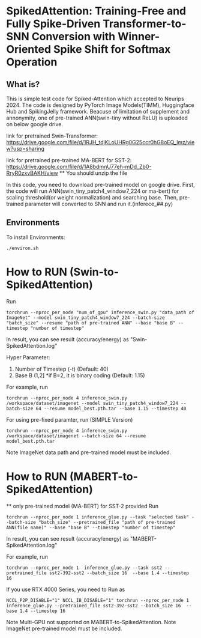 # SpikedAttention: Training-Free and Fully Spike-Driven Transformer-to-SNN Conversion with Winner-Oriented Spike Shift for Softmax Operation
## What is?
This is simple test code for Spiked-Attention which accepted to Neurips 2024.
The code is designed by PyTorch Image Models(TIMM), Huggingface Hub and SpikingJelly framework.
Beacuse of limitation of supplement and annonymity, one of pre-trained ANN(swin-tiny without ReLU) is uploaded on below google drive. 

link for pretrained Swin-Transformer: https://drive.google.com/file/d/1RJH_tdjKLoUHRg0G25ccr0hG8oEQ_lmz/view?usp=sharing

link for pretrained pre-trained MA-BERT for SST-2: https://drive.google.com/file/d/1A8bdmnU77eh-mDd_Zb0-RryR0zxvBAKH/view 
** You should unzip the file 


In this code, you need to download pre-trained model on google drive.
First, the code will run ANN(swin_tiny_patch4_window7_224 or ma-bert) for scaling threshold(or weight normalization) and searching base.
Then, pre-trained parameter will converted to SNN and run it.(inferece_##.py)

## Environments
To install Environments:

```
./environ.sh
```


# How to RUN (Swin-to-SpikedAttention)


Run
```
torchrun --nproc_per_node "num_of_gpu" inference_swin.py "data_path of ImageNet" --model swin_tiny_patch4_window7_224 --batch-size "batch_size" --resume "path of pre-trained ANN" --base "base B" --timestep "number of timestep"
```

In result, you can see result (accuracy/energy) as "Swin-SpikedAttention.log"

Hyper Parameter:
1. Number of Timestep (-t)   (Default: 40)
2. Base B (1,2] *if B=2, it is binary coding (Default: 1.15)


For example, run
```
torchrun --nproc_per_node 4 inference_swin.py /workspace/dataset/imagenet --model swin_tiny_patch4_window7_224 --batch-size 64 --resume model_best.pth.tar --base 1.15 --timestep 40
```

For using pre-fixed paramter, run (SIMPLE Version)
```
torchrun --nproc_per_node 4 inference_swin.py /workspace/dataset/imagenet --batch-size 64 --resume model_best.pth.tar 
```
Note ImageNet data path and pre-trained model must be included.

# How to RUN (MABERT-to-SpikedAttention) 
** only pre-trained model (MA-BERT) for SST-2 provided
Run
```
torchrun --nproc_per_node 1 inference_glue.py --task "selected task" --batch-size "batch_size" --pretrained_file "path of pre-trained ANN(file name)" --base "base B" --timestep "number of timestep"
```
In result, you can see result (accuracy/energy) as "MABERT-SpikedAttention.log"

For example, run
```
torchrun --nproc_per_node 1  inference_glue.py --task sst2 --pretrained_file sst2-392-sst2 --batch_size 16  --base 1.4 --timestep 16
```

If you use RTX 4000 Series, you need to Run as
```
NCCL_P2P_DISABLE="1" NCCL_IB_DISABLE="1" torchrun --nproc_per_node 1  inference_glue.py --pretrained_file sst2-392-sst2 --batch_size 16  --base 1.4 --timestep 16
```

Note Multi-GPU not supported on MABERT-to-SpikedAttention.
Note ImageNet pre-trained model must be included.

